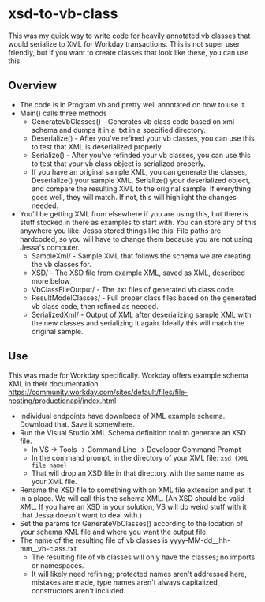 # xsd-to-vb-class
This was my quick way to write code for heavily annotated vb classes that would serialize to XML for Workday transactions. 
This is not super user friendly, but if you want to create classes that look like these, you can use this. 

## Overview
* The code is in Program.vb and pretty well annotated on how to use it. 
* Main() calls three methods
  *  GenerateVbClasses() - Generates vb class code based on xml schema and dumps it in a .txt in a specified directory.
  *  Deserialize() - After you've refined your vb classes, you can use this to test that XML is deserialized properly. 
  *  Serialize() - After you've refinded your vb classes, you can use this to test that your vb class object is serialized properly. 
  *  If you have an original sample XML, you can generate the classes, Deserialize() your sample XML, Serialize() your deserialized object, and compare the resulting XML to the original sample. If everything goes well, they will match. If not, this will highlight the changes needed. 
* You'll be getting XML from elsewhere if you are using this, but there is stuff stocked in there as examples to start with. You can store any of this anywhere you like. Jessa stored things like this. File paths are hardcoded, so you will have to change them because you are not using Jessa's computer. 
  * SampleXml/ - Sample XML that follows the schema we are creating the vb classes for.
  * XSD/ - The XSD file from example XML, saved as XML, described more below
  * VbClassFileOutput/ - The .txt files of generated vb class code.
  * ResultModelClasses/ - Full proper class files based on the generated vb class code, then refined as needed.
  * SerializedXml/ - Output of XML after deserializing sample XML with the new classes and serializing it again. Ideally this will match the original sample. 

## Use
This was made for Workday specifically. Workday offers example schema XML in their documentation. https://community.workday.com/sites/default/files/file-hosting/productionapi/index.html
* Individual endpoints have downloads of XML example schema. Download that. Save it somewhere. 
* Run the Visual Studio XML Schema definition tool to generate an XSD file. 
  * In VS -> Tools -> Command Line -> Developer Command Prompt
  * In the command prompt, in the directory of your XML file: `xsd {XML file name}`
  * That will drop an XSD file in that directory with the same name as your XML file.
* Rename the XSD file to something with an XML file extension and put it in a place. We will call this the schema XML. (An XSD should be valid XML. If you have an XSD in your solution, VS will do weird stuff with it that Jessa doesn't want to deal with.)
* Set the params for GenerateVbClasses() according to the location of your schema XML file and where you want the output file.
* The name of the resulting file of vb classes is yyyy-MM-dd__hh-mm__vb-class.txt.
  * The resulting file of vb classes will only have the classes; no imports or namespaces. 
  * It will likely need refining; protected names aren't addressed here, mistakes are made, type names aren't always capitalized, constructors aren't included.
